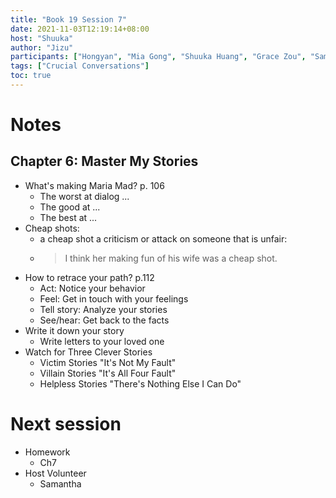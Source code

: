 ```yaml
---
title: "Book 19 Session 7"
date: 2021-11-03T12:19:14+08:00
host: "Shuuka"
author: "Jizu"
participants: ["Hongyan", "Mia Gong", "Shuuka Huang", "Grace Zou", "Samantha Sheng" ]
tags: ["Crucial Conversations"]
toc: true
---
```


# Notes

## Chapter 6: Master My Stories

- What's making Maria Mad? p. 106
  - The worst at dialog ...
  - The good at ...
  - The best at ...
- Cheap shots: 
  - a cheap shot a criticism or attack on someone that is unfair:
  - > I think her making fun of his wife was a cheap shot.
- How to retrace your path?  p.112
  - Act: Notice your behavior
  - Feel: Get in touch with your feelings
  - Tell story: Analyze your stories
  - See/hear: Get back to the facts
- Write it down your story
  - Write letters to your loved one
- Watch for Three Clever Stories
  - Victim Stories "It's Not My Fault"
  - Villain Stories "It's All Four Fault"
  - Helpless Stories "There's Nothing Else I Can Do"

# Next session

- Homework
  - Ch7
- Host Volunteer
  - Samantha
